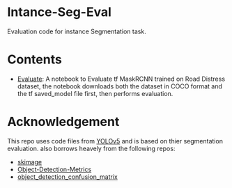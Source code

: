 # Intance-Seg-Eval
Evaluation code for instance Segmentation task.

# Contents
- [Evaluate](https://github.com/Abd-elr4hman/Intance-Seg-Eval/blob/main/Evaluate.ipynb): A notebook to Evaluate tf MaskRCNN trained on Road Distress dataset, the notebook downloads both the dataset in COCO format and the tf saved_model file first, then performs evaluation. 

# Acknowledgement
This repo uses code files from [YOLOv5](https://github.com/ultralytics/yolov5) and is based on thier segmentation evaluation.
also borrows heavely from the following repos:
- [skimage](https://github.com/scikit-image/scikit-image/blob/main/skimage/draw/_polygon2mask.py)
- [Object-Detection-Metrics](https://github.com/rafaelpadilla/Object-Detection-Metrics)
- [object_detection_confusion_matrix](https://github.com/kaanakan/object_detection_confusion_matrix)
